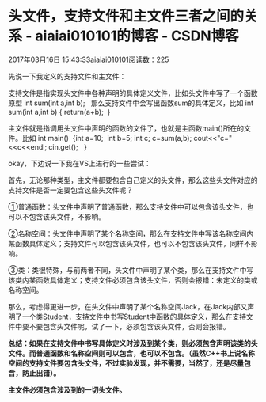 # 头文件，支持文件和主文件三者之间的关系 - aiaiai010101的博客 - CSDN博客

2017年03月16日 15:43:33[aiaiai010101](https://me.csdn.net/aiaiai010101)阅读数：225


先说一下我定义的支持文件和主文件：

支持文件是指实现头文件中各种声明的具体定义文件，比如头文件中写了一个函数原型 int sum(int a,int b);   那么支持文件中会写出函数sum的具体定义，比如 int sum(int a,int b) { return(a+b);  }

主文件就是指调用头文件中声明的函数的文件了，也就是主函数main()所在的文件。比如 int main()  {int a=10;  int b=5; int c; c=sum(a,b); cout<<"c="<<c<<endl; cin.get();   }

okay，下边说一下我在VS上进行的一些尝试：

首先，无论那种类型，主文件都要包含自己定义的头文件，那么这些头文件对应的支持文件是否一定要包含这些头文件呢？

①普通函数：头文件中声明了普通函数，那么支持文件中可以包含该头文件，也可以不包含该头文件，不影响。

②名称空间：头文件中声明了某个名称空间，那么在支持文件中写该名称空间内某函数具体定义；支持文件可以包含该头文件，也可以不包含该头文件，同样不影响。

③类：类很特殊，与前两者不同，头文件中声明了某个类，那么在支持文件中写该类内某函数具体定义；支持文件必须包含该头文件，否则会报错：未定义的类或名称空间。

那么，考虑得更进一步，在头文件中声明了某个名称空间Jack，在Jack内部又声明了一个类Student，支持文件中书写Student中函数的具体定义，那么在支持文件中要不要包含头文件呢，试了一下，必须包含该头文件，否则会报错。

**总结：如果在支持文件中书写具体定义时涉及到某个类，则必须包含声明该类的头文件。而普通函数和名称空间则可以包含，也可以不包含。（虽然C++书上说名称空间的支持文件要包含头文件，不过实验发现，并不需要，当然了，还是尽量包含，防止出错）。**

**主文件必须包含涉及到的一切头文件。**



